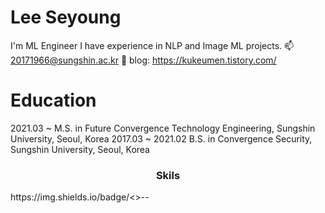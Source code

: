 # Lee Seyoung
I'm ML Engineer
I have experience in NLP and Image ML projects.
📫 20171966@sungshin.ac.kr
📓 blog: https://kukeumen.tistory.com/

# Education
2021.03 ~  M.S. in Future Convergence Technology Engineering, Sungshin University, Seoul, Korea
2017.03 ~ 2021.02 B.S. in Convergence Security, Sungshin University, Seoul, Korea

<h3 align="center"> Skils </h3>
https://img.shields.io/badge/<>-<Python>-<blue>

<!--
**kukeumen/kukeumen** is a ✨ _special_ ✨ repository because its `README.md` (this file) appears on your GitHub profile.

Here are some ideas to get you started:

- 🔭 I’m currently working on ...
- 🌱 I’m currently learning ...
- 👯 I’m looking to collaborate on ...
- 🤔 I’m looking for help with ...
- 💬 Ask me about ...
- 📫 How to reach me: ...
- 😄 Pronouns: ...
- ⚡ Fun fact: ...
-->
